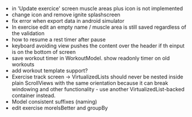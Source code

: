 - in 'Update exercice' screen muscle areas plus icon is not implemented
- change icon and remove ignite splashscreen
- fix error when export data in android simulator
- In exercise edit an empty name / muscle area is still saved regardless of the validation
- how to resume a rest timer after pause
- keyboard avoiding view pushes the content over the header if th einput is on the bottom of screen
- save workout timer in WorkoutModel. show readonly timer on old workouts
- add workout template support?
- Exercise track screen -> VirtualizedLists should never be nested inside plain ScrollViews with the same orientation because it can break windowing and other functionality - use another VirtualizedList-backed container instead.
- Model consistent suffixes (naming)
- edit exercise moreIsBetter and groupBy